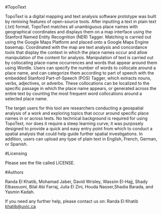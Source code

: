#TopoText 

TopoText is a digital mapping and text analysis software prototype was built by remixing features of open-source tools. After inputting a text in plain text (.txt) format, TopoText matches all unambiguous place names with geographical coordinates and displays them on a map interface using the Stanford Named Entity Recognition (NER) Tagger. Matching is carried out using the Google Maps Platform and placed onto a Google Maps Engine basemap. Coordinated with the map are text analysis and concordance tools that display the context in which the place names occur and allow manipulation of the content for analysis. Manipulation of text is carried out by collocating place-name occurrences and words that appear around them using Wordle. Users can specify the number of words to collocate around a place name, and can categorize them according to part of speech with the embedded Stanford Part-of-Speech (POS) Tagger, which extracts nouns, verbs, adjectives, or adverbs. These collocations can be localized to the specific passage in which the place name appears, or generated across the entire text by counting the most frequent word collocations around a selected place name.

The target users for this tool are researchers conducting a geospatial analysis of a work and exploring topics that occur around specific place names in or across texts. No technical background is required for using TopoText, nor does it require a steep learning curve; it was purposely designed to provide a quick and easy entry point from which to conduct a spatial analysis that could help guide further spatial investigations. In addition, users can upload any type of plain text in English, French, German, or Spanish.

#Licensing

Please see the file called LICENSE.

#Authors

Randa El Khatib, Mohamad Jaber, David Wrisley, Wassim El-Hajj, Shady Elbassuoni, Bilal Abi Farraj, Julia El Zini, Houda Nasser,Shadia Barada, and Yasmin Kadah. 

If you need any further help, please contact us on:
Randa El Khatib <khatib@uvic.ca>


 
